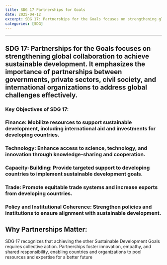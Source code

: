```yaml
---
title: SDG 17 Partnerships for Goals
date: 2025-04-12
excerpt: SDG 17: Partnerships for the Goals focuses on strengthening global collaboration to achieve sustainable development.
categories: [SDG]
---
```


***

## SDG 17: Partnerships for the Goals focuses on strengthening global collaboration to achieve sustainable development. It emphasizes the importance of partnerships between governments, private sectors, civil society, and international organizations to address global challenges effectively.

### Key Objectives of SDG 17:

### Finance: Mobilize resources to support sustainable development, including international aid and investments for developing countries.

### Technology: Enhance access to science, technology, and innovation through knowledge-sharing and cooperation.
### Capacity-Building: Provide targeted support to developing countries to implement sustainable development goals.
### Trade: Promote equitable trade systems and increase exports from developing countries.
### Policy and Institutional Coherence: Strengthen policies and institutions to ensure alignment with sustainable development.

## Why Partnerships Matter:

SDG 17 recognizes that achieving the other Sustainable Development Goals requires collective action. Partnerships foster innovation, empathy, and shared responsibility, enabling countries and organizations to pool resources and expertise for a better future
